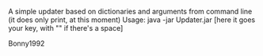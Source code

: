 A simple updater based on dictionaries and arguments from command line (it does only print, at this moment)
Usage:
java -jar Updater.jar [here it goes your key, with "" if there's a space]

Bonny1992